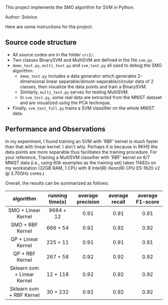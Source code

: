 This project implements the SMO algorithm for SVM in Python.

Author: Soloice.

Here are some instructions for the project:

Source code structure
---------------------
- All source codes are in the folder `src2/`.
- Two classes BinarySVM and MultiSVM are defined in the file `svm.py`.
- `demo_test.py`, `multi_test.py` and `svm_test.py` all used to debug the SMO algorithm: 
  * `demo_test.py` includes a data generator which generates 2-dimensional linear separable/almost-separable/circular data of 2 classes, then visualize the data points and train a BinarySVM.  
  * Similarly, `multi_test.py` serves for testing MultiSVM.  
  * In `svm_test.py`, some real data are extracted from the MNIST dataset and are visualized using the PCA technique.
- Finally, `svm_test_full.py` trains a SVM classifier on the whole MNIST data.


Performance and Observations
---------------------
In my experiment, I found training an SVM with 'RBF' kernel is much faster than that with linear kernel.  I don't why.  Perhaps it is because in RKHS the data points are more separable thus facilitates the training procedure.
For your reference, Training a MultiSVM classifier with 'RBF' kernel on 6/7 MNIST data (i.e., using 60k examples as the training set) takes 11462s on my workstation (32GB RAM, 1 CPU with 8 Intel(R) Xeon(R) CPU E5-1620 v2 @ 3.70GHz cores.)

Overall, the results can be summarized as follows:

| algorithm	| running time(s)	| average precision	| average recall	| average F1-score |
|:-------------:|:-------------:|:-------------:|:-------------:|:------------:|
| SMO + Linear Kernel	| 9684 + 12	| 0.91	| 0.91	| 0.91 |
| SMO + RBF Kernel	| 666 + 54	| 0.92	| 0.92	| 0.92 |
| QP + Linear Kernel	| 225 + 11	| 0.91	| 0.91	| 0.91 |
| QP + RBF Kernel	| 267 + 58	| 0.92	| 0.92	| 0.92 |
| Sklearn svm + Linear Kernel	| 12 + 118	| 0.92	| 0.92	| 0.92 |
| Sklearn svm + RBF Kernel	| 30 + 232	| 0.92	| 0.92	| 0.92 |
